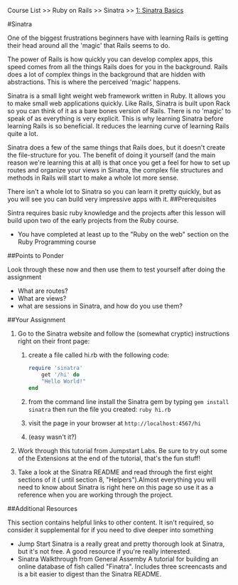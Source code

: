 Course List >> Ruby on Rails >> Sinatra >> [1: Sinatra Basics](http://www.theodinproject.com/courses/ruby-on-rails/lessons/sinatra-basics?ref=lc-pb)

#Sinatra

One of the biggest frustrations beginners have with learning Rails is getting their head around all the 'magic' that Rails seems to do.

The power of Rails is how quickly you can develop complex apps, this speed comes from all the things Rails does for you in the background. Rails does a lot of complex things in the background that are hidden with abstractions. This is where the perceived 'magic' happens.

Sinatra is a small light weight web framework written in Ruby. It allows you to make small web applications quickly. Like Rails, Sinatra is built upon Rack so you can think of it as a bare bones version of Rails. There is no 'magic' to speak of as everything is very explicit. This is why learning Sinatra before learning Rails is so beneficial. It reduces the learning curve of learning Rails quite a lot.

Sinatra does a few of the same things that Rails does, but it doesn't create the file-structure for you. The benefit of doing it yourself (and the main reason we're learning this at all) is that once you get a feel for how to set up routes and organize your views in Sinatra, the complex file structures and methods in Rails will start to make a whole lot more sense.

There isn't a whole lot to Sinatra so you can learn it pretty quickly, but as you will see you can build very impressive apps with it.
##Prerequisites

Sintra requires basic ruby knowledge and the projects after this lesson will build upon two of the early projects from the Ruby course.

- You have completed at least up to the "Ruby on the web" section on the Ruby Programming course

##Points to Ponder

Look through these now and then use them to test yourself after doing the assignment

- What are routes?
- What are views?
- what are sessions in Sinatra, and how do you use them?

##Your Assignment

1. Go to the Sinatra website and follow the (somewhat cryptic) instructions right on their front page:
    1. create a file called hi.rb with the following code:


        ```ruby
        require 'sinatra'  
            get '/hi' do  
            "Hello World!"  
        end
        ```

    2. from the command line install the Sinatra gem by typing `gem install sinatra` then run the file you created: `ruby hi.rb`
    3. visit the page in your browser at `http://localhost:4567/hi`
    4. (easy wasn't it?)

2. Work through this tutorial from Jumpstart Labs. Be sure to try out some of the Extensions at the end of the tutorial, that's the fun stuff!

3. Take a look at the Sinatra README and read through the first eight sections of it ( until section 8, "Helpers").Almost everything you will need to know about Sinatra is right here on this page so use it as a reference when you are working through the project.

##Additional Resources

This section contains helpful links to other content. It isn't required, so consider it supplemental for if you need to dive deeper into something

* Jump Start Sinatra is a really great and pretty thorough look at Sinatra, but it's not free. A good resource if you're really interested.
* Sinatra Walkthrough from General Assemby A tutorial for building an online database of fish called "Finatra". Includes three screencasts and is a bit easier to digest than the Sinatra README.
